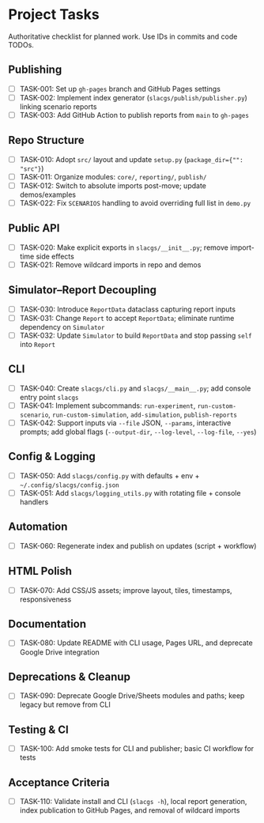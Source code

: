 # Project Tasks

Authoritative checklist for planned work. Use IDs in commits and code TODOs.

## Publishing
- [ ] TASK-001: Set up `gh-pages` branch and GitHub Pages settings
- [ ] TASK-002: Implement index generator (`slacgs/publish/publisher.py`) linking scenario reports
- [ ] TASK-003: Add GitHub Action to publish reports from `main` to `gh-pages`

## Repo Structure
- [ ] TASK-010: Adopt `src/` layout and update `setup.py` (`package_dir={"": "src"}`)
- [ ] TASK-011: Organize modules: `core/`, `reporting/`, `publish/`
- [ ] TASK-012: Switch to absolute imports post-move; update demos/examples
- [ ] TASK-022: Fix `SCENARIOS` handling to avoid overriding full list in `demo.py`

## Public API
- [ ] TASK-020: Make explicit exports in `slacgs/__init__.py`; remove import-time side effects
- [ ] TASK-021: Remove wildcard imports in repo and demos

## Simulator–Report Decoupling
- [ ] TASK-030: Introduce `ReportData` dataclass capturing report inputs
- [ ] TASK-031: Change `Report` to accept `ReportData`; eliminate runtime dependency on `Simulator`
- [ ] TASK-032: Update `Simulator` to build `ReportData` and stop passing `self` into `Report`

## CLI
- [ ] TASK-040: Create `slacgs/cli.py` and `slacgs/__main__.py`; add console entry point `slacgs`
- [ ] TASK-041: Implement subcommands: `run-experiment`, `run-custom-scenario`, `run-custom-simulation`, `add-simulation`, `publish-reports`
- [ ] TASK-042: Support inputs via `--file` JSON, `--params`, interactive prompts; add global flags (`--output-dir`, `--log-level`, `--log-file`, `--yes`)

## Config & Logging
- [ ] TASK-050: Add `slacgs/config.py` with defaults + env + `~/.config/slacgs/config.json`
- [ ] TASK-051: Add `slacgs/logging_utils.py` with rotating file + console handlers

## Automation
- [ ] TASK-060: Regenerate index and publish on updates (script + workflow)

## HTML Polish
- [ ] TASK-070: Add CSS/JS assets; improve layout, tiles, timestamps, responsiveness

## Documentation
- [ ] TASK-080: Update README with CLI usage, Pages URL, and deprecate Google Drive integration

## Deprecations & Cleanup
- [ ] TASK-090: Deprecate Google Drive/Sheets modules and paths; keep legacy but remove from CLI

## Testing & CI
- [ ] TASK-100: Add smoke tests for CLI and publisher; basic CI workflow for tests

## Acceptance Criteria
- [ ] TASK-110: Validate install and CLI (`slacgs -h`), local report generation, index publication to GitHub Pages, and removal of wildcard imports

